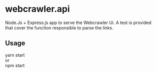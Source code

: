 # webcrawler.api  
  
Node.Js + Express.js app to serve the Webcrawler Ui. A test is provided that cover the function responsible to parse the links. 
  
## Usage  
yarn start  
or  
npm start 